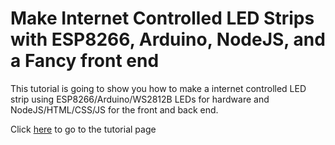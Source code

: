 # Make Internet Controlled LED Strips with ESP8266, Arduino, NodeJS, and a Fancy front end

This tutorial is going to show you how to make a internet controlled LED strip using ESP8266/Arduino/WS2812B LEDs for hardware and NodeJS/HTML/CSS/JS for the front and back end.

Click [here]() to go to the tutorial page
